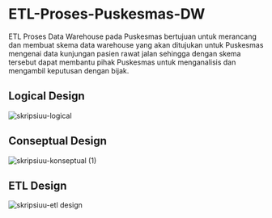 # ETL-Proses-Puskesmas-DW
ETL Proses Data Warehouse pada Puskesmas bertujuan untuk merancang dan membuat skema data warehouse yang akan ditujukan untuk Puskesmas mengenai data kunjungan pasien rawat jalan sehingga dengan skema tersebut dapat membantu pihak Puskesmas untuk menganalisis dan mengambil keputusan dengan bijak.

## Logical Design
![skripsiuu-logical](https://github.com/gidepamu/ETL-Proses-Puskesmas-DW/assets/89971566/cf8b23dd-5792-4e3c-9c44-b87ecf11739a)


## Conseptual Design
![skripsiuu-konseptual (1)](https://github.com/gidepamu/ETL-Proses-Puskesmas-DW/assets/89971566/d79fce06-1c0c-4fa2-ab57-d219bfd52d64)


## ETL Design
![skripsiuu-etl design](https://github.com/gidepamu/ETL-Proses-Puskesmas-DW/assets/89971566/ae883ec3-3342-4c1a-a566-fc51a4da281f)
